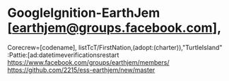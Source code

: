 GoogleIgnition-EarthJem [earthjem@groups.facebook.com], 
=======================

Corecrew=[codename], listTcT/FirstNation,(adopt:(charter)),"TurtleIsland" :Pattie:[ad:datetimeverificationsrestart
https://www.facebook.com/groups/earthjem/members/
https://github.com/2215/ess-earthjem/new/master
